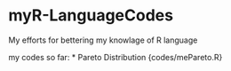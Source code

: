 # myR-LanguageCodes
My efforts for bettering my knowlage of R language

  my codes so far:
    * Pareto Distribution {codes/mePareto.R}
